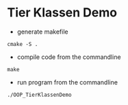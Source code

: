 # Tier Klassen Demo

* generate makefile

`cmake -S .`

* compile code from the commandline

`make`

* run program from the commandline

`./OOP_TierKlassenDemo`